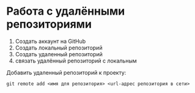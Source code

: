 # Работа с удалёнными репозиториями
1. Создать аккаунт на GitHub 
2. Создать локальный репозиторий 
3. Создать удаленный репозиторий 
4. связать удалённый репозиторий с локальным

Добавить удаленный репозиторий к  проекту:
```
git remote add <имя для репозитория> <url-адрес репозитория в сети>
```
